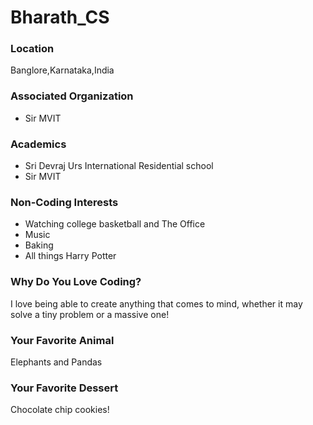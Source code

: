 # Bharath_CS

### Location
Banglore,Karnataka,India

### Associated Organization
- Sir MVIT

### Academics
- Sri Devraj Urs International Residential school
- Sir MVIT

### Non-Coding Interests
- Watching college basketball and The Office
- Music
- Baking
- All things Harry Potter

### Why Do You Love Coding?
I love being able to create anything that comes to mind, whether it may solve a tiny problem or a massive one!

### Your Favorite Animal
Elephants and Pandas

### Your Favorite Dessert
Chocolate chip cookies!
